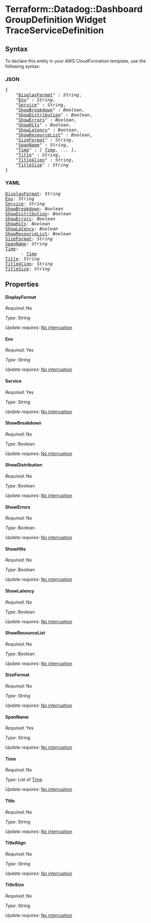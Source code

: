 # Terraform::Datadog::Dashboard GroupDefinition Widget TraceServiceDefinition

## Syntax

To declare this entity in your AWS CloudFormation template, use the following syntax:

### JSON

<pre>
{
    "<a href="#displayformat" title="DisplayFormat">DisplayFormat</a>" : <i>String</i>,
    "<a href="#env" title="Env">Env</a>" : <i>String</i>,
    "<a href="#service" title="Service">Service</a>" : <i>String</i>,
    "<a href="#showbreakdown" title="ShowBreakdown">ShowBreakdown</a>" : <i>Boolean</i>,
    "<a href="#showdistribution" title="ShowDistribution">ShowDistribution</a>" : <i>Boolean</i>,
    "<a href="#showerrors" title="ShowErrors">ShowErrors</a>" : <i>Boolean</i>,
    "<a href="#showhits" title="ShowHits">ShowHits</a>" : <i>Boolean</i>,
    "<a href="#showlatency" title="ShowLatency">ShowLatency</a>" : <i>Boolean</i>,
    "<a href="#showresourcelist" title="ShowResourceList">ShowResourceList</a>" : <i>Boolean</i>,
    "<a href="#sizeformat" title="SizeFormat">SizeFormat</a>" : <i>String</i>,
    "<a href="#spanname" title="SpanName">SpanName</a>" : <i>String</i>,
    "<a href="#time" title="Time">Time</a>" : <i>[ <a href="groupdefinition-widget-traceservicedefinition-time.md">Time</a>, ... ]</i>,
    "<a href="#title" title="Title">Title</a>" : <i>String</i>,
    "<a href="#titlealign" title="TitleAlign">TitleAlign</a>" : <i>String</i>,
    "<a href="#titlesize" title="TitleSize">TitleSize</a>" : <i>String</i>
}
</pre>

### YAML

<pre>
<a href="#displayformat" title="DisplayFormat">DisplayFormat</a>: <i>String</i>
<a href="#env" title="Env">Env</a>: <i>String</i>
<a href="#service" title="Service">Service</a>: <i>String</i>
<a href="#showbreakdown" title="ShowBreakdown">ShowBreakdown</a>: <i>Boolean</i>
<a href="#showdistribution" title="ShowDistribution">ShowDistribution</a>: <i>Boolean</i>
<a href="#showerrors" title="ShowErrors">ShowErrors</a>: <i>Boolean</i>
<a href="#showhits" title="ShowHits">ShowHits</a>: <i>Boolean</i>
<a href="#showlatency" title="ShowLatency">ShowLatency</a>: <i>Boolean</i>
<a href="#showresourcelist" title="ShowResourceList">ShowResourceList</a>: <i>Boolean</i>
<a href="#sizeformat" title="SizeFormat">SizeFormat</a>: <i>String</i>
<a href="#spanname" title="SpanName">SpanName</a>: <i>String</i>
<a href="#time" title="Time">Time</a>: <i>
      - <a href="groupdefinition-widget-traceservicedefinition-time.md">Time</a></i>
<a href="#title" title="Title">Title</a>: <i>String</i>
<a href="#titlealign" title="TitleAlign">TitleAlign</a>: <i>String</i>
<a href="#titlesize" title="TitleSize">TitleSize</a>: <i>String</i>
</pre>

## Properties

#### DisplayFormat

_Required_: No

_Type_: String

_Update requires_: [No interruption](https://docs.aws.amazon.com/AWSCloudFormation/latest/UserGuide/using-cfn-updating-stacks-update-behaviors.html#update-no-interrupt)

#### Env

_Required_: Yes

_Type_: String

_Update requires_: [No interruption](https://docs.aws.amazon.com/AWSCloudFormation/latest/UserGuide/using-cfn-updating-stacks-update-behaviors.html#update-no-interrupt)

#### Service

_Required_: Yes

_Type_: String

_Update requires_: [No interruption](https://docs.aws.amazon.com/AWSCloudFormation/latest/UserGuide/using-cfn-updating-stacks-update-behaviors.html#update-no-interrupt)

#### ShowBreakdown

_Required_: No

_Type_: Boolean

_Update requires_: [No interruption](https://docs.aws.amazon.com/AWSCloudFormation/latest/UserGuide/using-cfn-updating-stacks-update-behaviors.html#update-no-interrupt)

#### ShowDistribution

_Required_: No

_Type_: Boolean

_Update requires_: [No interruption](https://docs.aws.amazon.com/AWSCloudFormation/latest/UserGuide/using-cfn-updating-stacks-update-behaviors.html#update-no-interrupt)

#### ShowErrors

_Required_: No

_Type_: Boolean

_Update requires_: [No interruption](https://docs.aws.amazon.com/AWSCloudFormation/latest/UserGuide/using-cfn-updating-stacks-update-behaviors.html#update-no-interrupt)

#### ShowHits

_Required_: No

_Type_: Boolean

_Update requires_: [No interruption](https://docs.aws.amazon.com/AWSCloudFormation/latest/UserGuide/using-cfn-updating-stacks-update-behaviors.html#update-no-interrupt)

#### ShowLatency

_Required_: No

_Type_: Boolean

_Update requires_: [No interruption](https://docs.aws.amazon.com/AWSCloudFormation/latest/UserGuide/using-cfn-updating-stacks-update-behaviors.html#update-no-interrupt)

#### ShowResourceList

_Required_: No

_Type_: Boolean

_Update requires_: [No interruption](https://docs.aws.amazon.com/AWSCloudFormation/latest/UserGuide/using-cfn-updating-stacks-update-behaviors.html#update-no-interrupt)

#### SizeFormat

_Required_: No

_Type_: String

_Update requires_: [No interruption](https://docs.aws.amazon.com/AWSCloudFormation/latest/UserGuide/using-cfn-updating-stacks-update-behaviors.html#update-no-interrupt)

#### SpanName

_Required_: Yes

_Type_: String

_Update requires_: [No interruption](https://docs.aws.amazon.com/AWSCloudFormation/latest/UserGuide/using-cfn-updating-stacks-update-behaviors.html#update-no-interrupt)

#### Time

_Required_: No

_Type_: List of <a href="groupdefinition-widget-traceservicedefinition-time.md">Time</a>

_Update requires_: [No interruption](https://docs.aws.amazon.com/AWSCloudFormation/latest/UserGuide/using-cfn-updating-stacks-update-behaviors.html#update-no-interrupt)

#### Title

_Required_: No

_Type_: String

_Update requires_: [No interruption](https://docs.aws.amazon.com/AWSCloudFormation/latest/UserGuide/using-cfn-updating-stacks-update-behaviors.html#update-no-interrupt)

#### TitleAlign

_Required_: No

_Type_: String

_Update requires_: [No interruption](https://docs.aws.amazon.com/AWSCloudFormation/latest/UserGuide/using-cfn-updating-stacks-update-behaviors.html#update-no-interrupt)

#### TitleSize

_Required_: No

_Type_: String

_Update requires_: [No interruption](https://docs.aws.amazon.com/AWSCloudFormation/latest/UserGuide/using-cfn-updating-stacks-update-behaviors.html#update-no-interrupt)

